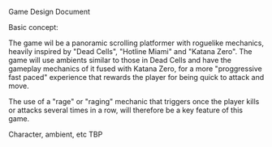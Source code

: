 Game Design Document

Basic concept:

The game wil be a panoramic scrolling platformer with roguelike mechanics, heavily inspired by "Dead Cells",
"Hotline Miami" and "Katana Zero".
The game will use ambients similar to those in Dead Cells and have the gameplay 
mechanics of it fused with Katana Zero, for a more "proggressive fast paced" experience
that rewards the player for being quick to attack and move.

The use of a "rage" or "raging" mechanic that triggers once the player kills or attacks several times
in a row, will therefore be a key feature of this game.

Character, ambient, etc TBP
